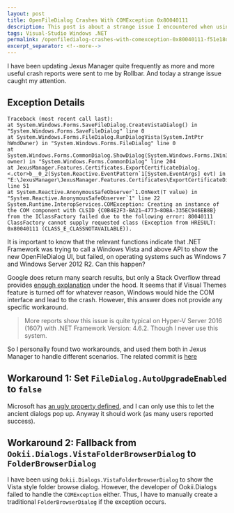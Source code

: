 ```yaml
---
layout: post
title: OpenFileDialog Crashes With COMException 0x80040111
description: This post is about a strange issue I encountered when using OpenFileDialog.
tags: Visual-Studio Windows .NET
permalink: /openfiledialog-crashes-with-comexception-0x80040111-f51e18d1ab89
excerpt_separator: <!--more-->
---
```


I have been updating Jexus Manager quite frequently as more and more useful crash reports were sent to me by Rollbar. And today a strange issue caught my attention.
<!--more-->

## Exception Details
```
Traceback (most recent call last):
at System.Windows.Forms.SaveFileDialog.CreateVistaDialog() in "System.Windows.Forms.SaveFileDialog" line 0
at System.Windows.Forms.FileDialog.RunDialogVista(System.IntPtr hWndOwner) in "System.Windows.Forms.FileDialog" line 0
at System.Windows.Forms.CommonDialog.ShowDialog(System.Windows.Forms.IWin32Window owner) in "System.Windows.Forms.CommonDialog" line 204
at JexusManager.Features.Certificates.ExportCertificateDialog.<.ctor>b__0_2(System.Reactive.EventPattern`1[System.EventArgs] evt) in "E:\JexusManager\JexusManager.Features.Certificates\ExportCertificateDialog.cs" line 51
at System.Reactive.AnonymousSafeObserver`1.OnNext(T value) in 
"System.Reactive.AnonymousSafeObserver`1" line 22
System.Runtime.InteropServices.COMException: Creating an instance of the COM component with CLSID {C0B4E2F3-BA21–4773–8DBA-335EC946EB8B} from the IClassFactory failed due to the following error: 80040111 ClassFactory cannot supply requested class (Exception from HRESULT: 0x80040111 (CLASS_E_CLASSNOTAVAILABLE)).
```

It is important to know that the relevant functions indicate that .NET Framework was trying to call a Windows Vista and above API to show the new OpenFileDialog UI, but failed, on operating systems such as Windows 7 and Windows Server 2012 R2. Can this happen?

Google does return many search results, but only a Stack Overflow thread provides [enough explanation](https://stackoverflow.com/questions/29929862/exception-from-hresult-0x80040111-class-e-classnotavailable) under the hood. It seems that if Visual Themes feature is turned off for whatever reason, Windows would hide the COM interface and lead to the crash. However, this answer does not provide any specific workaround.

> More reports show this issue is quite typical on Hyper-V Server 2016 (1607) with .NET Framework Version: 4.6.2. Though I never use this system.

So I personally found two workarounds, and used them both in Jexus Manager to handle different scenarios. The related commit is [here](https://github.com/jexuswebserver/JexusManager/commit/a6eb456bb495c207996341584d8895007b1e4cb2)

## Workaround 1: Set `FileDialog.AutoUpgradeEnabled` to `false`

Microsoft has [an ugly property defined](https://learn.microsoft.com/dotnet/api/system.windows.forms.filedialog.autoupgradeenabled), and I can only use this to let the ancient dialogs pop up. Anyway it should work (as many users reported success).

## Workaround 2: Fallback from `Ookii.Dialogs.VistaFolderBrowserDialog` to `FolderBrowserDialog`

I have been using `Ookii.Dialogs.VistaFolderBrowserDialog` to show the Vista style folder browse dialog. However, the developer of Ookii.Dialogs failed to handle the `COMException` either. Thus, I have to manually create a traditional `FolderBrowserDialog` if the exception occurs.
